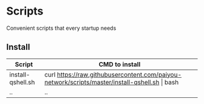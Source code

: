 # Scripts



Convenient scripts that every startup needs



## Install

| Script  | CMD to install |
| ------------- | ------------- |
| install-qshell.sh  | curl https://raw.githubusercontent.com/paiyou-network/scripts/master/install-qshell.sh \| bash  |
| ..  | ..  |




